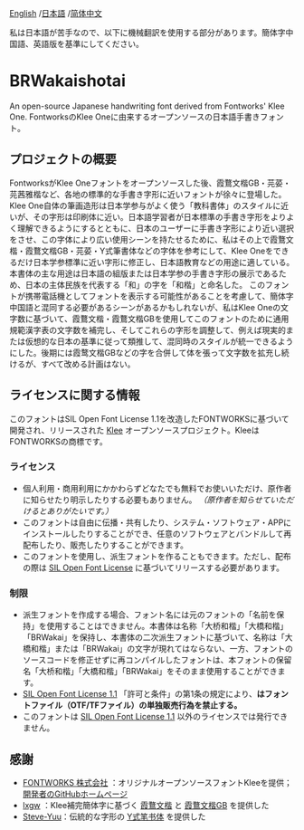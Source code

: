 [English](https://github.com/BridgeRiver/BRWakaishotai) /[日本語](README-JP.md) /[简体中文](README-SC.md) 

私は日本語が苦手なので、以下に機械翻訳を使用する部分があります。簡体字中国語、英語版を基準にしてください。

# BRWakaishotai

An open-source Japanese handwriting font derived from Fontworks' Klee One. FontworksのKlee Oneに由来するオープンソースの日本語手書きフォント。

## プロジェクトの概要

FontworksがKlee Oneフォントをオープンソースした後、霞鶩文楷GB・芫荽・芫茜雅楷など、各地の標準的な手書き字形に近いフォントが徐々に登場した。Klee One自体の筆画造形は日本学参与がよく使う「教科書体」のスタイルに近いが、その字形は印刷体に近い。日本語学習者が日本標準の手書き字形をよりよく理解できるようにするとともに、日本のユーザーに手書き字形により近い選択をさせ、この字体により広い使用シーンを持たせるために、私はその上で霞鶩文楷・霞鶩文楷GB・芫荽・Y式筆書体などの字体を参考にして、Klee Oneをできるだけ日本学参標準に近い字形に修正し、日本語教育などの用途に適している。本書体の主な用途は日本語の組版または日本学参の手書き字形の展示であるため、日本の主体民族を代表する「和」の字を「和楷」と命名した。
このフォントが携帯電話機としてフォントを表示する可能性があることを考慮して、簡体字中国語と混同する必要があるシーンがあるかもしれないが、私はKlee Oneの文字数に基づいて、霞鶩文楷・霞鶩文楷GBを使用してこのフォントのために通用規範漢字表の文字数を補完し、そしてこれらの字形を調整して、例えば現実的または仮想的な日本の基準に従って類推して、混同時のスタイルが統一できるようにした。後期には霞鹜文楷GBなどの字を合併して体を張って文字数を拡充し続けるが、すべて改める計画はない。


## ライセンスに関する情報

このフォントはSIL Open Font License 1.1を改造したFONTWORKSに基づいて開発され、リリースされた [Klee](https://github.com/fontworks-fonts/Klee) オープンソースプロジェクト。KleeはFONTWORKSの商標です。

### ライセンス

- 個人利用・商用利用にかかわらずどなたでも無料でお使いいただけ、原作者に知らせたり明示したりする必要もありません。 *（原作者を知らせていただけるとありがたいです。）*
- このフォントは自由に伝播・共有したり、システム・ソフトウェア・APPにインストールしたりすることができ、任意のソフトウェアとバンドルして再配布したり、販売したりすることができます。
- このフォントを使用し、派生フォントを作ることもできます。ただし、配布の際は [SIL Open Font License](https://openfontlicense.org) に基づいてリリースする必要があります。

### 制限

- 派生フォントを作成する場合、フォント名には元のフォントの「名前を保持」を使用することはできません。本書体は名称「大桥和楷」「大橋和楷」「BRWakai」を保持し、本書体の二次派生フォントに基づいて、名称は「大橋和楷」または「BRWakai」の文字が現れてはならない、一方、フォントのソースコードを修正せずに再コンパイルしたフォントは、本フォントの保留名「大桥和楷」「大橋和楷」「BRWakai」をそのまま使用することができます。
- [SIL Open Font License 1.1](https://openfontlicense.org) 「許可と条件」の第1条の規定により、**はフォントファイル（OTF/TFファイル）の単独販売行為を禁止する。**
- このフォントは [SIL Open Font License 1.1](https://openfontlicense.org) 以外のライセンスでは発行できません。

## 感謝
- [FONTWORKS 株式会社](http://fontworks.co.jp) ：オリジナルオープンソースフォントKleeを提供； [開発者のGitHubホームページ](https://github.com/fontworks-fonts/)
- [lxgw](https://github.com/lxgw) ：Klee補完簡体字に基づく [霞鶩文楷](https://github.com/lxgw/LxgwWenKai) と [霞鶩文楷GB](https://github.com/lxgw/LxgwWenKaiGB) を提供した
- [Steve-Yuu](https://github.com/Steve-Yuu)：伝統的な字形の [Y式笔书体](https://github.com/Steve-Yuu/YshiPen-Shuti) を提供した

